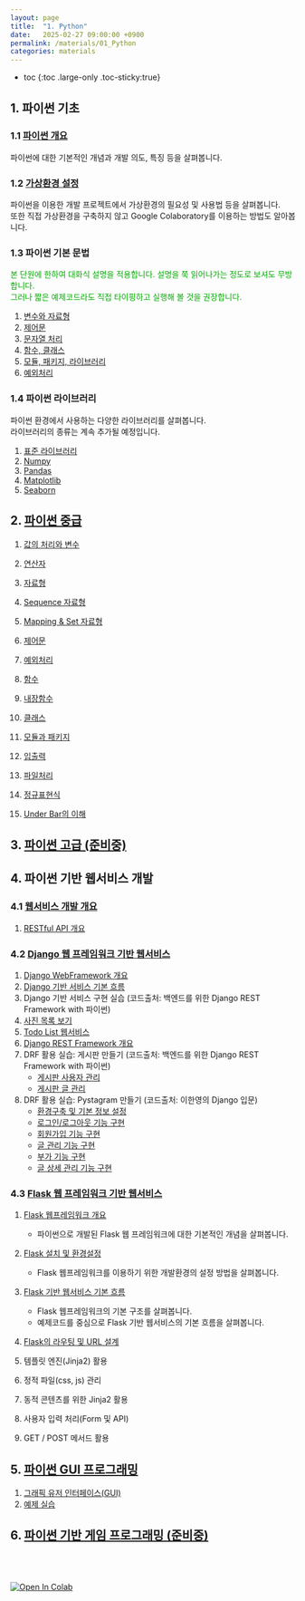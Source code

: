 ```yaml
---
layout: page
title:  "1. Python"
date:   2025-02-27 09:00:00 +0900
permalink: /materials/01_Python
categories: materials
---
```

* toc
{:toc .large-only .toc-sticky:true}


## 1. 파이썬 기초

### 1.1 [파이썬 개요](/material/python/S01-01-01-01_01-PythonOverview)

파이썬에 대한 기본적인 개념과 개발 의도, 특징 등을 살펴봅니다.

### 1.2 [가상환경 설정](/material/python/S01-01-02-01_01-VirtualEnvironment)

파이썬을 이용한 개발 프로젝트에서 가상환경의 필요성 및 사용법 등을 살펴봅니다.<br>
또한 직접 가상환경을 구축하지 않고 Google Colaboratory를 이용하는 방법도 알아봅니다.


### 1.3 파이썬 기본 문법

<span style="color: #0A0">본 단원에 한하여 대화식 설명을 적용합니다. 설명을 쭉 읽어나가는 정도로 보셔도 무방합니다.<br>
그러나 짧은 예제코드라도 직접 타이핑하고 실행해 볼 것을 권장합니다.</span>

1. [변수와 자료형](/material/python/S01-01-03-01_01-VariablesDataTypes)
2. [제어문](/material/python/S01-01-03-02_01-ControlStatements)
3. [문자열 처리](/material/python/S01-01-03-03_01-StringProcess)
4. [함수, 클래스](/material/python/S01-01-03-04_01-FunctionsClasses)
5. [모듈, 패키지, 라이브러리](/material/python/S01-01-03-05_01-Modules)
6. [예외처리](/material/python/S01-01-03-06_01-Exceptions)

### 1.4 파이썬 라이브러리

파이썬 환경에서 사용하는 다양한 라이브러리를 살펴봅니다.<br>라이브러리의 종류는 계속 추가될 예정입니다.

1. [표준 라이브러리](/material/python/S01-01-04-01_01-StandardLibrary)
1. [Numpy](/material/python/S01-01-04-02_01-Numpy)
2. [Pandas](/material/python/S01-01-04-03_01-Pandas)
3. [Matplotlib](/material/python/S01-01-04-04_01-Matplotlib)
4. [Seaborn](/material/python/S01-01-04-05_01-Seaborn)


## 2. [파이썬 중급](/materials/S01-02_01-PythonIntermediate)

1. [값의 처리와 변수](https://colab.research.google.com/github/SkyLectures/LectureMaterials/blob/main/Part01_Python/S01-01-03-002_Variables.ipynb)
2. [연산자](https://colab.research.google.com/github/SkyLectures/LectureMaterials/blob/main/Part01_Python/S01-01-03-005_Operators.ipynb)
3. [자료형](https://colab.research.google.com/github/SkyLectures/LectureMaterials/blob/main/Part01_Python/S01-01-03-004_DataType.ipynb)
4. [Sequence 자료형](https://colab.research.google.com/github/SkyLectures/LectureMaterials/blob/main/Part01_Python/S01-01-03-006_Sequence_DataType.ipynb)
5. [Mapping & Set 자료형](https://colab.research.google.com/github/SkyLectures/LectureMaterials/blob/main/Part01_Python/S01-01-03-007_Mapping_Set_DataType.ipynb)

6. [제어문](https://colab.research.google.com/github/SkyLectures/LectureMaterials/blob/main/Part01_Python/S01-01-03-008_Control_Statements.ipynb)
7. [예외처리](https://colab.research.google.com/github/SkyLectures/LectureMaterials/blob/main/Part01_Python/S01-01-03-013_Exceptions.ipynb)
8. [함수](https://colab.research.google.com/github/SkyLectures/LectureMaterials/blob/main/Part01_Python/S01-01-03-009_Functions.ipynb)
9. [내장함수](https://colab.research.google.com/github/SkyLectures/LectureMaterials/blob/main/Part01_Python/S01-01-03-010_Built-in_Functions.ipynb)
10. [클래스](https://colab.research.google.com/github/SkyLectures/LectureMaterials/blob/main/Part01_Python/S01-01-03-011_Classes.ipynb)
11. [모듈과 패키지](https://colab.research.google.com/github/SkyLectures/LectureMaterials/blob/main/Part01_Python/S01-01-03-012_Modules_Packages.ipynb)

12. [입출력](https://colab.research.google.com/github/SkyLectures/LectureMaterials/blob/main/Part01_Python/S01-01-03-014_Inputs_Outputs.ipynb)
13. [파일처리](https://colab.research.google.com/github/SkyLectures/LectureMaterials/blob/main/Part01_Python/S01-01-03-015_File_Handling.ipynb)
14. [정규표현식](https://colab.research.google.com/github/SkyLectures/LectureMaterials/blob/main/Part01_Python/S01-01-03-016_Regular_Expressions.ipynb)
15. [Under Bar의 이해](https://colab.research.google.com/github/SkyLectures/LectureMaterials/blob/main/Part01_Python/S01-01-03-003_UnderBar.ipynb)


## 3. [파이썬 고급 (준비중)](/materials/S01-03_01-PythonAdvanced)


## 4. 파이썬 기반 웹서비스 개발

### 4.1 [웹서비스 개발 개요](/materials/S01-04_01-WebServiceOverview)

1. [RESTful API 개요](https://colab.research.google.com/github/SkyLectures/LectureMaterials/blob/main/Part01_Python/S01-04-03-01_RESTful_API_Overview.ipynb)

### 4.2 [Django 웹 프레임워크 기반 웹서비스](/materials/S01-04_02-DjangoWebFramework)

1. [Django WebFramework 개요](https://colab.research.google.com/github/SkyLectures/LectureMaterials/blob/main/Part01_Python/S01-04-02-01_Django_Overview.ipynb)
2. [Django 기반 서비스 기본 흐름](https://colab.research.google.com/github/SkyLectures/LectureMaterials/blob/main/Part01_Python/S01-04-02-02_Django_Basic_Service.ipynb)
3. Django 기반 서비스 구현 실습 (코드출처: 백엔드를 위한 Django REST Framework with 파이썬)
4. [사진 목록 보기](https://colab.research.google.com/github/SkyLectures/LectureMaterials/blob/main/Part01_Python/S01-04-02-03_Django_Picture_List.ipynb)
5. [Todo List 웹서비스](https://colab.research.google.com/github/SkyLectures/LectureMaterials/blob/main/Part01_Python/S01-04-02-04_Django_Todo_List.ipynb)
6. [Django REST Framework 개요](https://colab.research.google.com/github/SkyLectures/LectureMaterials/blob/main/Part01_Python/S01-04-03-02_DRF_Overview.ipynb)
7. DRF 활용 실습: 게시판 만들기 (코드출처: 백엔드를 위한 Django REST Framework with 파이썬)
    - [게시판 사용자 관리](https://colab.research.google.com/github/SkyLectures/LectureMaterials/blob/main/Part01_Python/S01-04-03-03_01-DRF_BBS_Users.ipynb)
    - [게시판 글 관리](https://colab.research.google.com/github/SkyLectures/LectureMaterials/blob/main/Part01_Python/S01-04-03-03_02-DRF_BBS_Posts.ipynb)
8. DRF 활용 실습: Pystagram 만들기 (코드출처: 이한영의 Django 입문)
    - [환경구축 및 기본 정보 설정](/materials/S01-04-03-04_01-WebService_Pystagram_01)
    - [로그인/로그아웃 기능 구현](/materials/S01-04-03-04_02-WebService_Pystagram_02)
    - [회원가입 기능 구현](/materials/S01-04-03-04_03-WebService_Pystagram_03)
    - [글 관리 기능 구현](/materials/S01-04-03-04_04-WebService_Pystagram_04)
    - [부가 기능 구현](/materials/S01-04-03-04_05-WebService_Pystagram_05)
    - [글 상세 관리 기능 구현](/materials/S01-04-03-04_06-WebService_Pystagram_06)


### 4.3 [Flask 웹 프레임워크 기반 웹서비스](/materials/S01-04_03-FlaskWebFramework)
1. [Flask 웹프레임워크 개요](/material/S01-04-03-01_01-FlaskOverview)
    - 파이썬으로 개발된 Flask 웹 프레임워크에 대한 기본적인 개념을 살펴봅니다.

2. [Flask 설치 및 환경설정](/material/S01-04-03-01_02-FlaskSetting)
    - Flask 웹프레임워크를 이용하기 위한 개발환경의 설정 방법을 살펴봅니다.

3. [Flask 기반 웹서비스 기본 흐름](/material/S01-04-03-02_01-FlaskBasedServiceProcess)
    - Flask 웹프레임워크의 기본 구조를 살펴봅니다.
    - 예제코드를 중심으로 Flask 기반 웹서비스의 기본 흐름을 살펴봅니다.

4. [Flask의 라우팅 및 URL 설계](/material/S01-04-03-02_02-FlaskRoutingUrlDesign)

5. 템플릿 엔진(Jinja2) 활용

6. 정적 파일(css, js) 관리

7. 동적 콘텐츠를 위한 Jinja2 활용

8. 사용자 입력 처리(Form 및 API)

9. GET / POST 메서드 활용


## 5. [파이썬 GUI 프로그래밍](/materials/S01-05_01-PythonGuiProgramming)

1. [그래픽 유저 인터페이스(GUI)](https://colab.research.google.com/github/SkyLectures/LectureMaterials/blob/main/Part01_Python/S01-01-03-021_GUI.ipynb)
2. [예제 실습](https://colab.research.google.com/github/SkyLectures/LectureMaterials/blob/main/Part01_Python/S01-01-03-022_Examples.ipynb)


## 6. [파이썬 기반 게임 프로그래밍 (준비중)](/materials/S01-06_01-PythonGameProgramming)



<br><br><br>
[![Open In Colab](https://colab.research.google.com/assets/colab-badge.svg)](https://colab.research.google.com/github/SkyLectures/LectureMaterials/blob/main/Part01_Python/S01-02-04_Seaborn.ipynb)